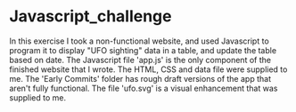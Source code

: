# Javascript_challenge

In this exercise I took a non-functional website, and used Javascript to program it to display "UFO sighting" data in a table, and update the table based on date. 
The Javascript file 'app.js' is the only component of the finished website that I wrote. The HTML, CSS and data file were supplied to me. The 'Early Commits' folder
has rough draft versions of the app that aren't fully functional. The file 'ufo.svg' is a visual enhancement that was supplied to me. 
